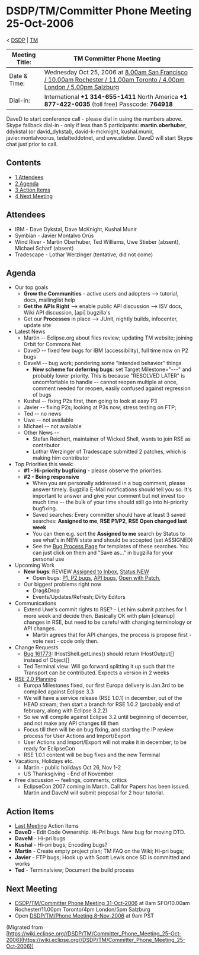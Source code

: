 

DSDP/TM/Committer Phone Meeting 25-Oct-2006
===========================================

< [DSDP](https://wiki.eclipse.org/DSDP "DSDP")‎ | [TM](./TM "DSDP/TM")

| Meeting Title: | **TM Committer Phone Meeting** |
| --- | --- |
| Date & Time: | Wednesday Oct 25, 2006 at [8.00am San Francisco / 10.00am Rochester / 11.00am Toronto / 4.00pm London / 5.00pm Salzburg](http://www.timeanddate.com/worldclock/meetingdetails.html?year=2006&month=10&day=25&hour=15&min=00&sec=0&p1=224&p2=159&p3=250&p4=136&p5=223&iv=1800) |
| Dial-in: | International **+1 314-655-1411**   North America **+1 877-422-0035** (toll free)   Passcode: **764918** |

DaveD to start conference call - please dial in using the numbers above. Skype fallback dial-in - only if less than 5 participants: **martin.oberhuber**, ddykstal (or david_dykstal), david-k-mcknight, kushal.munir, javier.montalvoorus, tedatteddotnet, and uwe.stieber. DaveD will start Skype chat just prior to call.

Contents
--------

*   [1 Attendees](#Attendees)
*   [2 Agenda](#Agenda)
*   [3 Action Items](#Action-Items)
*   [4 Next Meeting](#Next-Meeting)

Attendees
---------

*   IBM - Dave Dykstal, Dave McKnight, Kushal Munir
*   Symbian - Javier Montalvo Orús
*   Wind River - Martin Oberhuber, Ted Williams, Uwe Stieber (absent), Michael Scharf (absent)
*   Tradescape - Lothar Werzinger (tentative, did not come)

Agenda
------

*   Our top goals
    *   **Grow the Communities** \- active users and adopters --> tutorial, docs, mailinglist help
    *   **Get the APIs Right** --\> enable public API discussion --> ISV docs, Wiki API discussion, \[api\] bugzilla's
    *   Get our **Processes** in place --> JUnit, nightly builds, infocenter, update site
*   Latest News
    *   Martin -- Eclipse.org about files review; updating TM website; joining Orbit for Commons Net
    *   DaveD -- fixed few bugs for IBM (accessibility), full time now on P2 bugs
    *   DaveM -- bug work; pondering some "intended behavior" things
        *   **New scheme for deferring bugs**: set Target Milestone="---" and probably lower priority. This is because "RESOLVED LATER" is uncomfortable to handle -- cannot reopen multiple at once, comment needed for reopen, easily confused against regression of bugs
    *   Kushal -- fixing P2s first, then going to look at easy P3
    *   Javier -- fixing P2s; looking at P3s now; stress testing on FTP;
    *   Ted -- no news
    *   Uwe -- not available
    *   Michael -- not available
    *   Other News --
        *   Stefan Reichert, maintainer of Wicked Shell, wants to join RSE as contributor
        *   Lothar Werzinger of Tradescape submitted 2 patches, which is making him contributor
*   Top Priorities this week:
    *   **#1 - Hi-priority bugfixing** \- please observe the priorities.
    *   **#2 - Being responsive**
        *   When you are personally addressed in a bug comment, please answer timely. Bugzilla E-Mail notifications should tell you so. It's important to answer and give your comment but not invest too much time -- the bulk of your time should still go into hi-priority bugfixing.
        *   Saved searches: Every committer should have at least 3 saved searches: **Assigned to me**, **RSE P1/P2**, **RSE Open changed last week**
        *   You can then e.g. sort the **Assigned to me** search by Status to see what's in NEW state and should be accepted (set ASSIGNED)
        *   See the [Bug Process Page](https://www.eclipse.org/dsdp/tm/development/bug_process.php) for templates of these searches. You can just click on them and "Save as..." in bugzilla for your personal use
*   Upcoming Work
    *   **New bugs**: REVIEW [Assigned to Inbox](https://bugs.eclipse.org/bugs/buglist.cgi?query_format=advanced&classification=DSDP&product=Target+Management&component=RSE&bug_status=UNCONFIRMED&bug_status=NEW&bug_status=ASSIGNED&bug_status=REOPENED&emailassigned_to1=1&emailtype1=exact&email1=dsdp.tm.rse-inbox%40eclipse.org&cmdtype=doit), [Status NEW](https://bugs.eclipse.org/bugs/buglist.cgi?query_format=advanced&classification=DSDP&product=Target+Management&component=RSE&bug_status=NEW&cmdtype=doit)
        *   Open bugs: [P1, P2 bugs](https://bugs.eclipse.org/bugs/buglist.cgi?query_format=advanced&classification=DSDP&product=Target+Management&component=RSE&bug_status=UNCONFIRMED&bug_status=NEW&bug_status=ASSIGNED&bug_status=REOPENED&priority=P1&priority=P2&cmdtype=doit), [API bugs](https://bugs.eclipse.org/bugs/buglist.cgi?query_format=advanced&short_desc_type=allwordssubstr&short_desc=%5Bapi&classification=DSDP&product=Target+Management&component=RSE&bug_status=UNCONFIRMED&bug_status=NEW&bug_status=ASSIGNED&bug_status=REOPENED&cmdtype=doit), [Open with Patch](https://bugs.eclipse.org/bugs/buglist.cgi?query_format=advanced&classification=DSDP&product=Target+Management&component=RSE&bug_status=UNCONFIRMED&bug_status=NEW&bug_status=ASSIGNED&bug_status=REOPENED&cmdtype=doit&field0-0-0=attachments.ispatch&type0-0-0=equals&value0-0-0=1),
    *   Our biggest problems right now
        *   Drag&Drop
        *   Events/Updates/Refresh; Dirty Editors
*   Communications
    *   Extend Uwe's commit rights to RSE? - Let him submit patches for 1 more week and decide then. Basically OK with plain \[cleanup\] changes in RSE, but need to be careful with changing terminology or API changes.
        *   Martin agrees that for API changes, the process is propose first - vote next - code only then.
*   Change Requests
    *   [Bug 161773](https://bugs.eclipse.org/bugs/show_bug.cgi?id=161773): IHostShell.getLines() should return IHostOutput\[\] instead of Object\[\]
    *   Ted Terminal view: Will go forward splitting it up such that the Transport can be contributed. Expects a version in 2 weeks
*   [RSE 2.0 Planning](./RSE_2.0_Planning "RSE 2.0 Planning")
    *   Europa Milestones fixed, our first Europa delivery is Jan.3rd to be compiled against Eclipse 3.3
    *   We will have a service release (RSE 1.0.1) in december, out of the HEAD stream; then start a branch for RSE 1.0.2 (probably end of february, along with Eclipse 3.2.2)
    *   So we will compile against Eclipse 3.2 until beginning of december, and not make any API changes till then
    *   Focus till then will be on bug fixing, and starting the IP review process for User Actions and Import/Export
    *   User Actions and Import/Export will not make it in december; to be ready for EclipseCon
    *   RSE 1.0.1 content will be bug fixes and the new Terminal
*   Vacations, Holidays etc.
    *   Martin - public holidays Oct 26, Nov 1-2
    *   US Thanksgiving - End of November
*   Free discussion -- feelings, comments, critics
    *   EclipseCon 2007 coming in March. Call for Papers has been issued. Martin and DaveM will submit proposal for 2 hour tutorial.

Action Items
------------

*   [Last Meeting](./Committer_Phone_Meeting_18-Oct-2006#Action_Items "DSDP/TM/Committer Phone Meeting 18-Oct-2006") Action Items
*   **DaveD** \- Edit Code Ownership. Hi-Pri bugs. New bug for moving DTD.
*   **DaveM** \- Hi-pri bugs
*   **Kushal** \- Hi-pri bugs; Encoding bugs?
*   **Martin** \- Create empty project plan; TM FAQ on the Wiki; Hi-pri bugs;
*   **Javier** \- FTP bugs; Hook up with Scott Lewis once SD is committed and works
*   **Ted** \- Terminalview; Document the build process

Next Meeting
------------

*   [DSDP/TM/Committer Phone Meeting 31-Oct-2006](./Committer_Phone_Meeting_31-Oct-2006 "DSDP/TM/Committer Phone Meeting 31-Oct-2006") at 8am SFO/10.00am Rochester/11.00pm Toronto/4pm London/5pm Salzburg
*   Open [DSDP/TM/Phone Meeting 8-Nov-2006](./Phone_Meeting_8-Nov-2006 "DSDP/TM/Phone Meeting 8-Nov-2006") at 9am PST


(Migrated from [https://wiki.eclipse.org//DSDP/TM/Committer_Phone_Meeting_25-Oct-2006](https://wiki.eclipse.org//DSDP/TM/Committer_Phone_Meeting_25-Oct-2006))